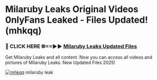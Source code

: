 # Milaruby Leaks Original Videos 0nlyFans Leaked - Files Updated! (mhkqq)

<h3>🔴 CLICK HERE 🌐==►► <a href="https://tinyurl.com/2jnfzry5" rel="nofollow">Milaruby Leaks Updated Files</a></h3>

Get Milaruby Leaks and all content. Now you can access all videos and pictures of Milaruby Leaks. New Updated Files 2025!

[![mhkqq](https://i.imgur.com/GyGTBgg.gif)](https://tinyurl.com/2jnfzry5)
milaruby leak